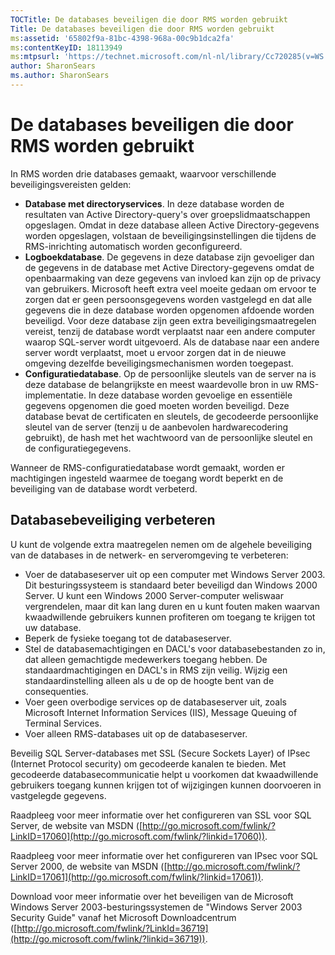 ```yaml
---
TOCTitle: De databases beveiligen die door RMS worden gebruikt
Title: De databases beveiligen die door RMS worden gebruikt
ms:assetid: '65802f9a-81bc-4398-968a-00c9b1dca2fa'
ms:contentKeyID: 18113949
ms:mtpsurl: 'https://technet.microsoft.com/nl-nl/library/Cc720285(v=WS.10)'
author: SharonSears
ms.author: SharonSears
---
```


De databases beveiligen die door RMS worden gebruikt
====================================================

In RMS worden drie databases gemaakt, waarvoor verschillende beveiligingsvereisten gelden:

-   **Database met directoryservices**. In deze database worden de resultaten van Active Directory-query's over groepslidmaatschappen opgeslagen. Omdat in deze database alleen Active Directory-gegevens worden opgeslagen, volstaan de beveiligingsinstellingen die tijdens de RMS-inrichting automatisch worden geconfigureerd.
-   **Logboekdatabase**. De gegevens in deze database zijn gevoeliger dan de gegevens in de database met Active Directory-gegevens omdat de openbaarmaking van deze gegevens van invloed kan zijn op de privacy van gebruikers. Microsoft heeft extra veel moeite gedaan om ervoor te zorgen dat er geen persoonsgegevens worden vastgelegd en dat alle gegevens die in deze database worden opgenomen afdoende worden beveiligd. Voor deze database zijn geen extra beveiligingsmaatregelen vereist, tenzij de database wordt verplaatst naar een andere computer waarop SQL-server wordt uitgevoerd. Als de database naar een andere server wordt verplaatst, moet u ervoor zorgen dat in de nieuwe omgeving dezelfde beveiligingsmechanismen worden toegepast.
-   **Configuratiedatabase**. Op de persoonlijke sleutels van de server na is deze database de belangrijkste en meest waardevolle bron in uw RMS-implementatie. In deze database worden gevoelige en essentiële gegevens opgenomen die goed moeten worden beveiligd. Deze database bevat de certificaten en sleutels, de gecodeerde persoonlijke sleutel van de server (tenzij u de aanbevolen hardwarecodering gebruikt), de hash met het wachtwoord van de persoonlijke sleutel en de configuratiegegevens.

Wanneer de RMS-configuratiedatabase wordt gemaakt, worden er machtigingen ingesteld waarmee de toegang wordt beperkt en de beveiliging van de database wordt verbeterd.

Databasebeveiliging verbeteren
------------------------------

U kunt de volgende extra maatregelen nemen om de algehele beveiliging van de databases in de netwerk- en serveromgeving te verbeteren:

-   Voer de databaseserver uit op een computer met Windows Server 2003. Dit besturingssysteem is standaard beter beveiligd dan Windows 2000 Server. U kunt een Windows 2000 Server-computer weliswaar vergrendelen, maar dit kan lang duren en u kunt fouten maken waarvan kwaadwillende gebruikers kunnen profiteren om toegang te krijgen tot uw database.
-   Beperk de fysieke toegang tot de databaseserver.
-   Stel de databasemachtigingen en DACL's voor databasebestanden zo in, dat alleen gemachtigde medewerkers toegang hebben. De standaardmachtigingen en DACL's in RMS zijn veilig. Wijzig een standaardinstelling alleen als u de op de hoogte bent van de consequenties.
-   Voer geen overbodige services op de databaseserver uit, zoals Microsoft Internet Information Services (IIS), Message Queuing of Terminal Services.
-   Voer alleen RMS-databases uit op de databaseserver.

Beveilig SQL Server-databases met SSL (Secure Sockets Layer) of IPsec (Internet Protocol security) om gecodeerde kanalen te bieden. Met gecodeerde databasecommunicatie helpt u voorkomen dat kwaadwillende gebruikers toegang kunnen krijgen tot of wijzigingen kunnen doorvoeren in vastgelegde gegevens.

Raadpleeg voor meer informatie over het configureren van SSL voor SQL Server, de website van MSDN ([http://go.microsoft.com/fwlink/?LinkID=17060](http://go.microsoft.com/fwlink/?linkid=17060)).

Raadpleeg voor meer informatie over het configureren van IPsec voor SQL Server 2000, de website van MSDN ([http://go.microsoft.com/fwlink/?LinkID=17061](http://go.microsoft.com/fwlink/?linkid=17061)).

Download voor meer informatie over het beveiligen van de Microsoft Windows Server 2003-besturingssystemen de "Windows Server 2003 Security Guide" vanaf het Microsoft Downloadcentrum ([http://go.microsoft.com/fwlink/?LinkId=36719](http://go.microsoft.com/fwlink/?linkid=36719)).
